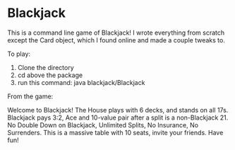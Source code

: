 # Blackjack

This is a command line game of Blackjack! I wrote everything from scratch except the Card object, which I found online and made a couple tweaks to.

To play:
1) Clone the directory 
2) cd above the package
3) run this command: java blackjack/Blackjack

From the game:

Welcome to Blackjack!
The House plays with 6 decks, and stands on all 17s.
Blackjack pays 3:2, Ace and 10-value pair after a split is a non-Blackjack 21.
No Double Down on Blackjack, Unlimited Splits, No Insurance, No Surrenders.
This is a massive table with 10 seats, invite your friends.
Have fun!
